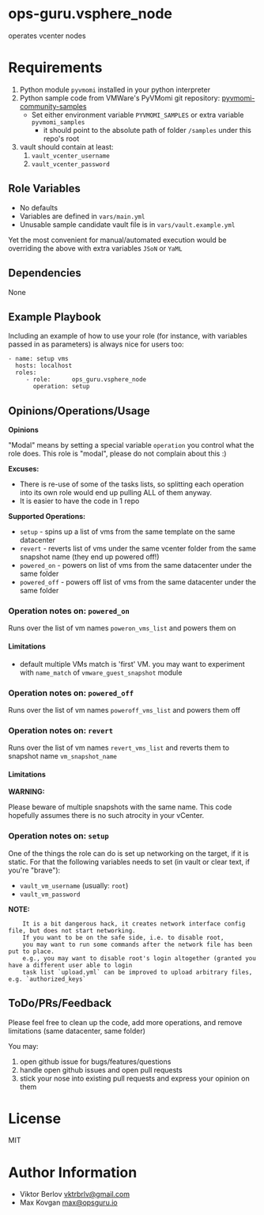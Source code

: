 # ops-guru.vsphere_node

operates vcenter nodes

# Requirements

1. Python module `pyvmomi` installed in your python interpreter
1. Python sample code from VMWare's PyVMomi git repository: [pyvmomi-community-samples](https://github.com/vmware/pyvmomi-community-samples)
    * Set either environment variable `PYVMOMI_SAMPLES` or extra variable `pyvmomi_samples`
        * it should point to the absolute path of folder  `/samples` under this repo's root
1. vault should contain at least:
    1. `vault_vcenter_username`
    1. `vault_vcenter_password`

## Role Variables

* No defaults
* Variables are defined in `vars/main.yml`
* Unusable sample candidate vault file is in `vars/vault.example.yml`

Yet the most convenient for manual/automated execution would be overriding the above with extra variables `JSoN` or `YaML`

## Dependencies

None

## Example Playbook

Including an example of how to use your role (for instance, with variables passed in as parameters) is always nice for users too:

    - name: setup vms
      hosts: localhost
      roles:
         - role:      ops_guru.vsphere_node
           operation: setup

## Opinions/Operations/Usage

**Opinions**

"Modal" means by setting a special variable `operation` you control what the role does. 
This role is "modal", please do not complain about this :) 

**Excuses:**

* There is re-use of some of the tasks lists, so splitting each operation into its own role would end up pulling ALL of them anyway.
* It is easier to have the code in 1 repo

**Supported Operations:**

* `setup` - spins up a list of vms from the same template on the same datacenter
* `revert` - reverts list of vms under the same vcenter folder from the same snapshot name (they end up powered off!) 
* `powered_on` - powers on list of vms from the same datacenter under the same folder
* `powered_off` - powers off list of vms from the same datacenter under the same folder

### Operation notes on: `powered_on`

Runs over the list of vm names `poweron_vms_list` and powers them on

#### Limitations
* default multiple VMs match is 'first' VM. you may want to experiment with `name_match` of `vmware_guest_snapshot` module

### Operation notes on: `powered_off`

Runs over the list of vm names `poweroff_vms_list` and powers them off

### Operation notes on: `revert`

Runs over the list of vm names `revert_vms_list` and reverts them to snapshot name `vm_snapshot_name`

#### Limitations

**WARNING:**

Please beware of multiple snapshots with the same name.
This code hopefully assumes there is no such atrocity in your vCenter.

### Operation notes on: `setup`

One of the things the role can do is set up networking on the target, if it is static.
For that the following variables needs to set (in vault or clear text, if you're "brave"):
* `vault_vm_username` (usually: `root`)
* `vault_vm_password`

**NOTE:**

        It is a bit dangerous hack, it creates network interface config file, but does not start networking.
        If you want to be on the safe side, i.e. to disable root,
        you may want to run some commands after the network file has been put to place.
        e.g., you may want to disable root's login altogether (granted you have a different user able to login
        task list `upload.yml` can be improved to upload arbitrary files, e.g. `authorized_keys`

## ToDo/PRs/Feedback

Please feel free to clean up the code, add more operations, and remove limitations (same datacenter, same folder)

You may:

1. open github issue for bugs/features/questions
1. handle open github issues and open pull requests
1. stick your nose into existing pull requests and express your opinion on them



# License

MIT

# Author Information

* Viktor Berlov <vktrbrlv@gmail.com>
* Max Kovgan <max@opsguru.io>

